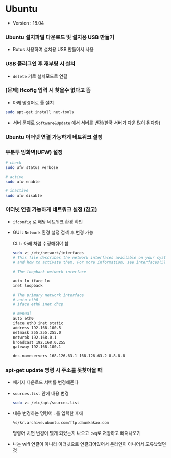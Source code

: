 # Ubuntu

- Version : 18.04

### Ubuntu 설치파일 다운로드 및 설치용 USB 만들기

- Rutus 사용하여 설치용 USB 만들어서 사용



### USB 플러그인 후 재부팅 시 설치

- `delete` 키로 설치모드로 연결



### [문제] ifcofig 입력 시 찾을수 없다고 뜸

- 아래 명령어로 툴 설치

```bash
sudo apt-get install net-tools
```

- 서버 문제로 `Software&Update` 에서 서버를 변경(한국 서버가 다운 많이 된다함)



### Ubuntu 이더넷 연결 가능하게 네트워크 설정



### 우분투 방화벽(UFW) 설정

```bash
# check
sudo ufw status verbose

# active 
sudo ufw enable

# inactive
sudo ufw disable
```



### 이더넷 연결 가능하게 네트워크 설정 [(참고)](https://webdir.tistory.com/188)

- `ifconfig`  로 해당 네트워크 환경 확인

- GUI : `Network` 환경 설정 검색 후 변경 가능

  CLI : 아래 처럼 수정해줘야 함

  ```bash
  sudo vi /etc/network/interfaces 
  # This file describes the network interfaces available on your system 
  # and how to activate them. For more information, see interfaces(5). 
  
  # The loopback network interface 
  
  auto lo iface lo 
  inet loopback 
  
  # The primary network interface 
  # auto eth0 
  # iface eth0 inet dhcp 
  
  # menual 
  auto eth0 
  iface eth0 inet static 
  address 192.168.100.5
  netmask 255.255.255.0 
  netwrok 192.168.0.1
  broadcast 192.168.0.255
  gateway 192.168.100.1 
  
  dns-nameservers 168.126.63.1 168.126.63.2 8.8.8.8
  
  ```

  

### apt-get update 명령 시 주소를 못찾아올 때

- 패키지 다운로드 서버를 변경해준다

- `sources.list` 안에 내용 변경

  ```bash
  sudo vi /etc/apt/sources.list
  ```

- 내용 변경하는 명령어 `:`를 입력한 후에

  ```bash
  %s/kr.archive.ubuntu.com/ftp.daumkakao.com
  ```

  명령어 치면 변경이 몇개 되었는지 나오고 `:wq`로 저장하고 빠져나오기

- 나는 wifi 연결이 아니라 이더넷으로 연결되어있어서 온라인이 아니어서 오류났었던것